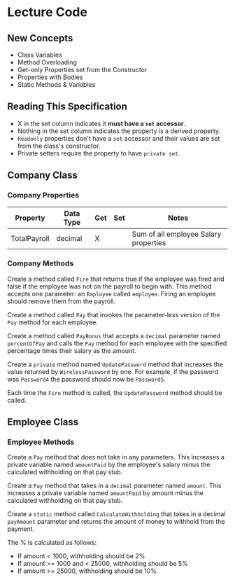 # Lecture Code

## New Concepts

* Class Variables
* Method Overloading
* Get-only Properties set from the Constructor
* Properties with Bodies
* Static Methods & Variables

## Reading This Specification

- X in the set column indicates it **must have a `set` accessor**.
- Nothing in the set column indicates the property is a derived property.
- `Readonly` properties don't have a `set` accessor and their values are set from the class's constructor.
- Private setters require the property to have `private set`.

## Company Class

### Company Properties

| Property          | Data Type | Get | Set      | Notes                                  |
| ----------------- | --------- | --- | -------- | -------------------------------------- |
| TotalPayroll      | decimal   | X   |          | Sum of all employee Salary properties  |

### Company Methods

Create a method called `Fire` that returns true if the employee was fired and false if the employee was not on the payroll to begin with. This method accepts one parameter: an `Employee` called `employee`. Firing an employee should remove them from the payroll.

Create a method called `Pay` that invokes the parameter-less version of the `Pay` method for each employee.

Create a method called `PayBonus` that accepts a `decimal` parameter named `percentOfPay` and calls the `Pay` method for each employee with the specified percentage times their salary as the amount.

Create a `private` method named `UpdatePassword` method that increases the value returned by `WirelessPassword` by one. For example, if the password was `Password4` the password should now be `Password5`.

Each time the `Fire` method is called, the `UpdatePassword` method should be called.

## Employee Class

### Employee Methods

Create a `Pay` method that does not take in any parameters. This increases a private variable named `amountPaid` by the employee's salary minus the calculated withholding on that pay stub.

Create a `Pay` method that takes in a `decimal` parameter named `amount`. This increases a private variable named `amountPaid` by amount minus the calculated withholding on that pay stub.

Create a `static` method called `CalculateWithholding` that takes in a decimal `payAmount` parameter and returns the amount of money to withhold from the payment. 

The % is calculated as follows:

- If amount < 1000, withholding should be 2%
- If amount >= 1000 and < 25000, withholding should be 5%
- If amount >= 25000, withholding should be 10%